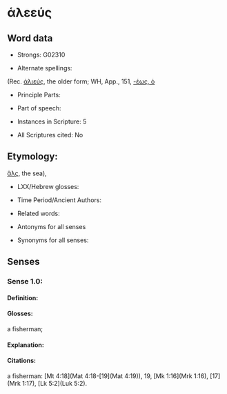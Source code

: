 # ἁλεεύς

<!-- Status: S2=NeedsEdits -->
<!-- Lexica used for edits:   -->

## Word data

* Strongs: G02310

* Alternate spellings:

(Rec. [ἁλιεύς](), the older form; WH, App., 151, [-έως, ὁ]() 

* Principle Parts: 


* Part of speech: 


* Instances in Scripture: 5

* All Scriptures cited: No

## Etymology: 

[ἅλς](), the sea),

* LXX/Hebrew glosses: 


* Time Period/Ancient Authors: 


* Related words: 

* Antonyms for all senses

* Synonyms for all senses: 


## Senses 


### Sense  1.0: 

#### Definition: 

#### Glosses: 

a fisherman; 

#### Explanation: 


#### Citations: 

a fisherman: [Mt 4:18](Mat 4:18-[19](Mat 4:19)), 19, [Mk 1:16](Mrk 1:16), [17](Mrk 1:17), [Lk 5:2](Luk 5:2). 
